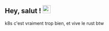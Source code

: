 

## Hey, salut ! <img src="https://media.giphy.com/media/hvRJCLFzcasrR4ia7z/giphy.gif" width="25px">
k8s c'est vraiment trop bien, et vive le rust btw
